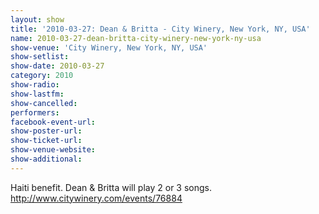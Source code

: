 ```yaml
---
layout: show
title: '2010-03-27: Dean & Britta - City Winery, New York, NY, USA'
name: 2010-03-27-dean-britta-city-winery-new-york-ny-usa
show-venue: 'City Winery, New York, NY, USA'
show-setlist: 
show-date: 2010-03-27
category: 2010
show-radio: 
show-lastfm: 
show-cancelled: 
performers: 
facebook-event-url: 
show-poster-url: 
show-ticket-url: 
show-venue-website: 
show-additional: 
---
```


Haiti benefit. Dean & Britta will play 2 or 3 songs. <a href="http://www.citywinery.com/events/76884">http://www.citywinery.com/events/76884</a>